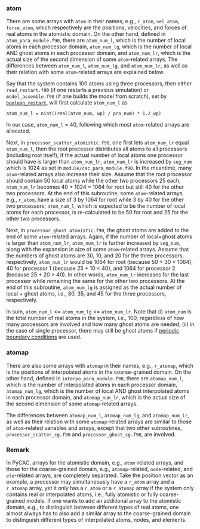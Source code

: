 
### atom

There are some arrays with `atom` in their names, e.g., `r_atom`, `vel_atom`, `force_atom`, which respectively are the positions, velocities, and forces of real atoms in the atomistic domain. On the other hand, defined in `atom_para_module.f90`, there are `atom_num_l`, which is the number of local atoms in each processor domain, `atom_num_lg`, which is the number of local AND ghost atoms in each processor domain, and `atom_num_lr`, which is the actual size of the second dimension of some `atom`-related arrays. The differences between `atom_num_l`, `atom_num_lg`, and `atom_num_lr`, as well as their relation with some `atom`-related arrays are explained below.

Say that the system contains 100 atoms using three processors, then either `read_restart.f90` (if one restarts a previous simulation) or `model_assemble.f90` (if one builds the model from scratch), set by [`boolean_restart`](../chapter-5/restart.md), will first calculate `atom_num_l` as

	atom_num_l = nint((real(atom_num, wp) / pro_num) * 1.2_wp)

In our case, `atom_num_l` = 40, following which most `atom`-related arrays are allocated.

Next, in `processor_scatter_atomistic.f90`, one first lets `atom_num_lr` equal `atom_num_l`, then the root processor distributes all atoms to all processors (including root itself); if the actual number of local atoms one processor should have is larger than `atom_num_lr`, `atom_num_lr` is increased by `seg_num` which is 1024 as set in `module/cac_para_module.f90`. In the meantime, many `atom`-related arrays also increase their size. Assume that the root processor should contain 50 local atoms while the other two processors 25 each, `atom_num_lr` becomes 40 + 1024 = 1064 for root but still 40 for the other two processors. At the end of this subroutine, some `atom`-related arrays, e.g., `r_atom`, have a size of 3 by 1064 for root while 3 by 40 for the other two processors; `atom_num_l`, which is expected to be the number of local atoms for each processor, is re-calculated to be 50 for root and 25 for the other two processors.

Next, in `processor_ghost_atomistic.f90`, the ghost atoms are added to the end of some `atom`-related arrays. Again, if the number of local+ghost atoms is larger than `atom_num_lr`, `atom_num_lr` is further increased by `seg_num`, along with the expansion in size of some `atom`-related arrays. Assume that the numbers of ghost atoms are 30, 10, and 20 for the three processors, respectively, `atom_num_lr` would be 1064 for root (because 50 + 30 < 1064), 40 for processor 1 (because 25 + 10 < 40), and 1064 for processor 2 (because 25 + 20 > 40). In other words, `atom_num_lr` increases for the last processor while remaining the same for the other two processors. At the end of this subroutine, `atom_num_lg` is assigned as the actual number of local + ghost atoms, i.e., 80, 35, and 45 for the three processors, respectively.

In sum, `atom_num_l` <= `atom_num_lg` <= `atom_num_lr`. Note that (i) `atom_num` is the total number of real atoms in the system, i.e., 100, regardless of how many processors are involved and how many ghost atoms are needed; (ii) in the case of single processor, there may still be ghost atoms if [periodic boundary conditions](../chapter-5/boundary.md) are used.

### atomap

There are also some arrays with `atomap` in their names, e.g., `r_atomap`, which is the positions of interpolated atoms in the coarse-grained domain. On the other hand, defined in `interpo_para_module.f90`, there are `atomap_num_l`, which is the number of interpolated atoms in each processor domain, `atomap_num_lg`, which is the number of local AND ghost interpolated atoms in each processor domain, and `atomap_num_lr`, which is the actual size of the second dimension of some `atomap`-related arrays. 

The differences between `atomap_num_l`, `atomap_num_lg`, and `atomap_num_lr`, as well as their relation with some `atomap`-related arrays are similar to those of `atom`-related variables and arrays, except that two other subroutines, `processor_scatter_cg.f90` and `processor_ghost_cg.f90`, are involved.

### Remark

In PyCAC, arrays for the atomistic domain, e.g., `atom`-related arrays, and those for the coarse-grained domain, e.g., `atomap`-related, `node`-related, and `ele`-related arrays, are completely separated. Take the position vector as an example, a processor may simultaneously have a `r_atom` array and a `r_atomap` array, yet it only has a `r_atom` or a `r_atomap` array if the system only contains real or interpolated atoms, i.e., fully atomistic or fully coarse-grained models. If one wants to add an additional array to the atomistic domain, e.g., to distinguish between different types of real atoms, one almost always has to also add a similar array to the coarse-grained domain to  distinguish different types of interpolated atoms, nodes, and elements.